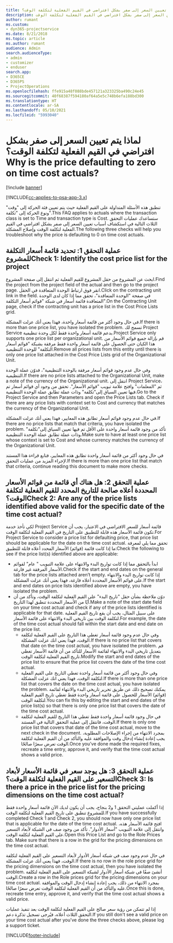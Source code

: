 ```yaml
---
title: لماذا يتم تعيين السعر إلى صفر بشكل افتراضي في القيم الفعلية لتكلفة الوقت؟
description: استكشاف الأخطاء وإصلاحها عند تعيين السعر إلى صفر بشكل افتراضي في القيم الفعلية لتكلفة الوقت.
author: rumant
ms.custom:
- dyn365-projectservice
ms.date: 8/21/2018
ms.topic: article
ms.author: rumant
audience: Admin
search.audienceType:
- admin
- customizer
- enduser
search.app:
- D365CE
- D365PS
- ProjectOperations
ms.openlocfilehash: ffe915a48f088bde457121a323325ba490c24e45
ms.sourcegitcommit: 40f68387f594180af64a5e5c748b6efa188bd300
ms.translationtype: HT
ms.contentlocale: ar-SA
ms.lasthandoff: 05/10/2021
ms.locfileid: "5993040"
---
```

# <a name="why-is-the-price-defaulting-to-zero-on-time-cost-actuals"></a><span data-ttu-id="70e40-103">لماذا يتم تعيين السعر إلى صفر بشكل افتراضي في القيم الفعلية لتكلفة الوقت؟</span><span class="sxs-lookup"><span data-stu-id="70e40-103">Why is the price defaulting to zero on time cost actuals?</span></span>

[!include [banner](../includes/psa-now-project-operations.md)]

[!INCLUDE[cc-applies-to-psa-app-3.x](../includes/cc-applies-to-psa-app-3x.md)]

<span data-ttu-id="70e40-104">تنطبق هذه الأسئلة المتداولة على القيم الفعلية حيث يتم تعيين فئة الحركة إلى "وقت" ونوع الحركة إلى "تكلفة"‬.</span><span class="sxs-lookup"><span data-stu-id="70e40-104">This FAQ applies to actuals where the transaction class is set to Time and transaction type is Cost.</span></span> <span data-ttu-id="70e40-105">ستساعدك عمليات التحقق الثلاث التالية في استكشاف أسباب تعيين السعر إلى صفر بشكل افتراضي في القيم الفعلية لتكلفة الوقت وإصلاح المشكلة.</span><span class="sxs-lookup"><span data-stu-id="70e40-105">The following three checks will help you troubleshoot why the price is defaulting to 0 on time cost actuals.</span></span>
 
## <a name="check-1-identify-the-cost-price-list-for-the-project"></a><span data-ttu-id="70e40-106">عملية التحقق 1: تحديد قائمة أسعار التكلفة للمشروع</span><span class="sxs-lookup"><span data-stu-id="70e40-106">Check 1: Identify the cost price list for the project</span></span>

<span data-ttu-id="70e40-107">ابحث عن المشروع من حقل المشروع للقيم الفعلية ثم انتقل إلى صفحة المشروع.</span><span class="sxs-lookup"><span data-stu-id="70e40-107">Find the project from the project field of the actual and then go to the project page.</span></span> <span data-ttu-id="70e40-108">انقر فوق ارتباط الوحدة المتعاقدة‬ في الحقل.</span><span class="sxs-lookup"><span data-stu-id="70e40-108">Click on the contracting unit link in the field.</span></span> <span data-ttu-id="70e40-109">في صفحة "الوحدة المتعاقدة‬"، تحقق مما إذا كان لدى الوحدة المتعاقدة‬ قائمة أسعار في شبكة "قوائم أسعار التكلفة".</span><span class="sxs-lookup"><span data-stu-id="70e40-109">On the Contracting Unit page, check if the contracting unit has a price list in the Cost Price Lists grid.</span></span>

<span data-ttu-id="70e40-110">في حال وجود أكثر من قائمة أسعار واحدة، فهذا يعني أنك عزلت المشكلة.</span><span class="sxs-lookup"><span data-stu-id="70e40-110">If there is more than one price list, you have isolated the problem.</span></span> <span data-ttu-id="70e40-111">تسمح لك Project Service بدعم قائمة أسعار واحدة فقط لكل وحدة تنظيمية.</span><span class="sxs-lookup"><span data-stu-id="70e40-111">Project Service only supports one price list per organizational unit.</span></span> <span data-ttu-id="70e40-112">قم بإزالة جميع قوائم الأسعار من هذا الكيان حتى الحصول على قائمة أسعار واحدة فقط مرفقة بشبكة "قوائم أسعار التكلفة" للوحدة التنظيمية.</span><span class="sxs-lookup"><span data-stu-id="70e40-112">Remove all prices lists from this entity until there is only one price list attached in the Cost Price Lists grid of the Organizational Unit.</span></span>

<span data-ttu-id="70e40-113">وفي حال عدم وجود قوائم أسعار مرفقة بالوحدة التنظيمية"، فدوّن عملة الوحدة التنظيمية.</span><span class="sxs-lookup"><span data-stu-id="70e40-113">If there are no price lists attached to the Organizational Unit, make a note of the currency of the Organizational unit.</span></span> <span data-ttu-id="70e40-114">انتقل إلى Project Service، ثم "المعلمات" وافتح علامة تبويب "قوائم الأسعار". تحقق من وجود أي قوائم أسعار تم فيها تعيين السياق إلى"تكلفة" وذات عملة تطابق عملة الوحدة التنظيمية.</span><span class="sxs-lookup"><span data-stu-id="70e40-114">Go to the Project Service and then Parameters and open the Price Lists tab. Check if there are any price lists with context set to Cost and currency that matches the currency of the Organizational Unit.</span></span>
 
<span data-ttu-id="70e40-115">في حال عدم وجود قوائم أسعار تطابق هذه المعايير، فهذا يعني أنك عزلت المشكلة.</span><span class="sxs-lookup"><span data-stu-id="70e40-115">If there are no price lists that match that criteria, you have isolated the problem.</span></span> <span data-ttu-id="70e40-116">تأكد من وجود قائمة أسعار واحدة على الأقل تم فيها تعيين السياق إلى"تكلفة" وذات عملة تطابق عملة الوحدة التنظيمية.</span><span class="sxs-lookup"><span data-stu-id="70e40-116">Make sure to have at least one price list whose context is set to Cost and whose currency matches the currency of the Organizational Unit.</span></span>

<span data-ttu-id="70e40-117">في حال وجود أكثر من قائمة أسعار واحدة تطابق هذه المعايير، فتابع قراءة هذا المستند لإجراء المزيد من عمليات التحقق.</span><span class="sxs-lookup"><span data-stu-id="70e40-117">If there is more than one price list that match that criteria, continue reading this document to make more checks.</span></span>

## <a name="check-2-are-any-of-the-price-lists-identified-above-valid-for-the-specific-date-of-the-time-cost-actual"></a><span data-ttu-id="70e40-118">عملية التحقق 2: هل هناك أي قائمة من قوائم الأسعار المحددة أعلاه صالحة للتاريخ المحدد للقيم الفعلية لتكلفة الوقت؟</span><span class="sxs-lookup"><span data-stu-id="70e40-118">Check 2: Are any of the price lists identified above valid for the specific date of the time cost actual?</span></span>

<span data-ttu-id="70e40-119">لكي تأخذ خدمة Project Service قائمة أسعار للسعر الافتراضي في الاعتبار، يجب أن تكون قائمة الأسعار هذه قابلة للتطبيق على التاريخ في القيم الفعلية لتكلفة الوقت.</span><span class="sxs-lookup"><span data-stu-id="70e40-119">For Project Service to consider a price list for defaulting price, that price list should be applicable for the date on the time cost actual.</span></span> <span data-ttu-id="70e40-120">تحقق مما يلي لمعرفة ما إذا كانت قائمة (قوائم) الأسعار المحدد أعلاه قابلة للتطبيق:</span><span class="sxs-lookup"><span data-stu-id="70e40-120">Check the following to see if the price list(s) identified above are applicable:</span></span>

- <span data-ttu-id="70e40-121">ابدأ بالتحقق مما إذا كانت تواريخ البدء والانتهاء على علامة التبويب " عام" لقوائم الأسعار المرفقة غير فارغة.</span><span class="sxs-lookup"><span data-stu-id="70e40-121">Check if the start and end dates on the general tab for the price lists attached aren’t empty.</span></span> <span data-ttu-id="70e40-122">إذا كانت تواريخ البدء والانتهاء على قوائم الأسعار المحددة أعلاه فارغة، فهذا يعني أنك عزلت المشكلة.</span><span class="sxs-lookup"><span data-stu-id="70e40-122">If the start and end dates on price lists identified above are empty, you have isolated the problem.</span></span> 
- <span data-ttu-id="70e40-123">دوّن ملاحظة بشأن حقل "تاريخ البدء" على القيم الفعلية لتكلفة الوقت، وتأكد من أن أيًا من الأسعار المحددة تنطبق لهذا التاريخ.</span><span class="sxs-lookup"><span data-stu-id="70e40-123">Make a note of the start date field on your time cost actual and check if any of the price lists identified is applicable for that date.</span></span> <span data-ttu-id="70e40-124">على سبيل المثال، يجب أن يقع تاريخ القيم الفعلية لتكلفة الوقت بين تاريخي البدء والانتهاء على قائمة الأسعار.</span><span class="sxs-lookup"><span data-stu-id="70e40-124">For example, the date of the time cost actual should fall within the start date and end date on the price list.</span></span> 
    - <span data-ttu-id="70e40-125">وفي حال عدم وجود قائمة أسعار تغطي هذا التاريخ على القيم الفعلية لتكلفة الوقت، فهذا يعني انك عزلت المشكلة.</span><span class="sxs-lookup"><span data-stu-id="70e40-125">If there is no price list that covers that date on the time cost actual, you have isolated the problem.</span></span> <span data-ttu-id="70e40-126">قم بتعديل تاريخي البدء والانتهاء لقائمة الأسعار للتأكد من أن قائمة الأسعار تغطي تاريخ القيم الفعلية لتكلفة الوقت.</span><span class="sxs-lookup"><span data-stu-id="70e40-126">Modify the start and end dates of the price list to ensure that the price list covers the date of the time cost actual.</span></span> 
    - <span data-ttu-id="70e40-127">وفي حال وجود أكثر من قائمة أسعار واحدة تغطي التاريخ على القيم الفعلية لتكلفة الوقت، فهذا يعني انك عزلت المشكلة.</span><span class="sxs-lookup"><span data-stu-id="70e40-127">If there is more than one price list that covers the date on the time cost actual, you have isolated the problem.</span></span> <span data-ttu-id="70e40-128">يمكنك تصحيح ذلك عن طريق تحرير تاريخي البدء والانتهاء لقائمة (قوائم) الأسعار للحصول على قائمة أسعار واحدة فقط تغطي تاريخ القيم الفعلية لتكلفة الوقت.</span><span class="sxs-lookup"><span data-stu-id="70e40-128">You can fix this by editing the start and end dates of the price list(s) so that there is only one price list that covers the date of the time cost actual.</span></span> 
    - <span data-ttu-id="70e40-129">في حال وجود قائمة أسعار واحدة فقط تغطي هذا التاريخ للقيم الفعلية لتكلفة الوقت، فانتقل إلى عملية التحقق التالية في المستند.</span><span class="sxs-lookup"><span data-stu-id="70e40-129">If there is only one price list that covers that date of the time cost actual, move to the next check in the document.</span></span>
<span data-ttu-id="70e40-130">بمجرد الانتهاء من إجراء الإصلاحات المطلوبة، يجب إعادة إنشاء إدخال وقت والموافقة عليه والتأكد من أن القيم الفعلية لتكلفة الوقت تعرض سعرًا صالحًا.</span><span class="sxs-lookup"><span data-stu-id="70e40-130">Once you’ve done made the required fixes, recreate a time entry, approve it, and verify that the time cost actual shows a valid price.</span></span>

## <a name="check-3-is-there-a-price-in-the-price-list-for-the-pricing-dimensions-on-the-time-cost-actual"></a><span data-ttu-id="70e40-131">عملية التحقق 3: هل يوجد سعر في قائمة الأسعار لأبعاد التسعير على القيم الفعلية لتكلفة الوقت؟</span><span class="sxs-lookup"><span data-stu-id="70e40-131">Check 3: Is there a price in the price list for the pricing dimensions on the time cost actual?</span></span>

<span data-ttu-id="70e40-132">إذا أكملت عمليتي التحقق 1 و2 بنجاح، يجب أن يكون لديك الآن قائمة أسعار واحدة فقط للمشروع تنطبق على تاريخ القيم الفعلية لتكلفة الوقت.</span><span class="sxs-lookup"><span data-stu-id="70e40-132">If you have successfully completed Check 1 and Check 2, you should now have only one price list that is applicable for the date of the time cost actual.</span></span> <span data-ttu-id="70e40-133">افتح قائمة الأسعار هذه، وانتقل إلى علامة التبويب "أسعار الأدوار". تأكد من وجود صف في الشبكة لأبعاد التسعير على القيم الفعلية لتكلفة الوقت.</span><span class="sxs-lookup"><span data-stu-id="70e40-133">Open this Price List and go to the Role Prices tab. Make sure that there is a row in the grid for the pricing dimensions on the time cost actual.</span></span>

<span data-ttu-id="70e40-134">في حال عدم وجود صف في شبكة أسعار الأدوار لأبعاد التسعير على القيم الفعلية لتكلفة الوقت، فهذا يعني أنك عزلت المشكلة.</span><span class="sxs-lookup"><span data-stu-id="70e40-134">If there is no row in the role price grid for the pricing dimensions on the time cost actual, then you have isolated the problem.</span></span> <span data-ttu-id="70e40-135">أنشئ صفًا في شبكة أسعار الأدوار لشبكة التسعير على القيم الفعلية لتكلفة الوقت.</span><span class="sxs-lookup"><span data-stu-id="70e40-135">Create a row in the Role prices grid for the pricing dimensions on your time cost actual.</span></span> <span data-ttu-id="70e40-136">بمجرد الانتهاء من ذلك، يجب إعادة إنشاء إدخال الوقت والموافقة عليه والتأكد من أن القيم الفعلية لتكلفة الوقت تعرض سعرًا صالحًا.</span><span class="sxs-lookup"><span data-stu-id="70e40-136">Once this is done, recreate time entry, approve it, and verify that the time cost actual shows a valid price.</span></span>
 
<span data-ttu-id="70e40-137">إذا لم تتمكن من رؤية سعر صالح على القيم الفعلية لتكلفة الوقت بعد تنفيذ عمليات التحقق الثلاث أعلاه، فيُرجى تسجيل تذكرة دعم.</span><span class="sxs-lookup"><span data-stu-id="70e40-137">If you still don't see a valid price on your time cost actual after you’ve done the three checks above, please log a support ticket.</span></span>





[!INCLUDE[footer-include](../includes/footer-banner.md)]